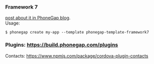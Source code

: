 
### Framework 7  
[post about it in PhoneGap blog](http://phonegap.com/blog/2015/11/30/framework7/).   
Usage:

    $ phonegap create my-app --template phonegap-template-framework7
    
    
### Plugins: https://build.phonegap.com/plugins
Contacts: https://www.npmjs.com/package/cordova-plugin-contacts